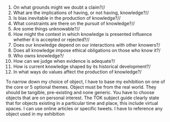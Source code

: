 
1. On what grounds might we doubt a claim?//
2.  What are the implications of having, or not having, knowledge?//
4.  Is bias inevitable in the production of knowledge?//
6.  What constraints are there on the pursuit of knowledge?//
7.  Are some things unknowable?//
10.  How might the context in which knowledge is presented influence whether it is accepted or rejected?//
11.  Does our knowledge depend on our interactions with other knowers?/
12.  Does all knowledge impose ethical obligations on those who know it?/
13.  Who owns knowledge?/
14.  How can we judge when evidence is adequate?/
15.  How is current knowledge shaped by its historical development?/
16.  In what ways do values affect the production of knowledge?/


To narrow down my choice of object, I have to base my exhibition on one of the core or 5 optional themes. Object must be from the real world. They should be tangible, pre-existing and none generic. You have to choose objects that are on personal interest. The TOK subject guide clearly state that for objects existing in a particular time and place, this include virtual spaces. I can use online articles or specific tweets. I have to reference any object used in my exhibition

